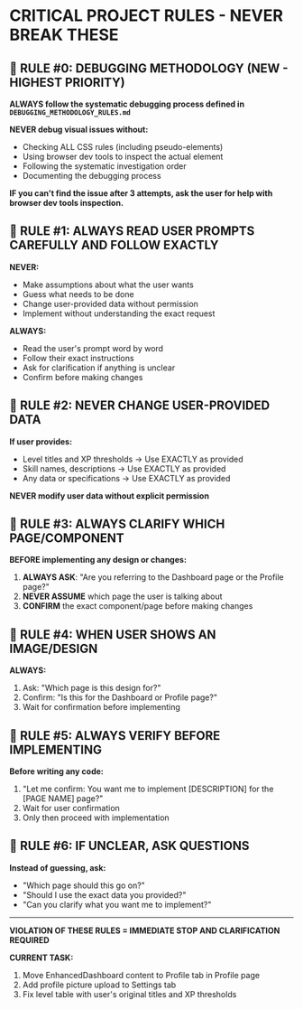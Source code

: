# CRITICAL PROJECT RULES - NEVER BREAK THESE

## 🚨 RULE #0: DEBUGGING METHODOLOGY (NEW - HIGHEST PRIORITY)

**ALWAYS follow the systematic debugging process defined in `DEBUGGING_METHODOLOGY_RULES.md`**

**NEVER debug visual issues without:**
- Checking ALL CSS rules (including pseudo-elements)
- Using browser dev tools to inspect the actual element
- Following the systematic investigation order
- Documenting the debugging process

**IF you can't find the issue after 3 attempts, ask the user for help with browser dev tools inspection.**

## 🚨 RULE #1: ALWAYS READ USER PROMPTS CAREFULLY AND FOLLOW EXACTLY

**NEVER:**
- Make assumptions about what the user wants
- Guess what needs to be done
- Change user-provided data without permission
- Implement without understanding the exact request

**ALWAYS:**
- Read the user's prompt word by word
- Follow their exact instructions
- Ask for clarification if anything is unclear
- Confirm before making changes

## 🚨 RULE #2: NEVER CHANGE USER-PROVIDED DATA

**If user provides:**
- Level titles and XP thresholds → Use EXACTLY as provided
- Skill names, descriptions → Use EXACTLY as provided
- Any data or specifications → Use EXACTLY as provided

**NEVER modify user data without explicit permission**

## 🚨 RULE #3: ALWAYS CLARIFY WHICH PAGE/COMPONENT

**BEFORE implementing any design or changes:**
1. **ALWAYS ASK**: "Are you referring to the Dashboard page or the Profile page?"
2. **NEVER ASSUME** which page the user is talking about
3. **CONFIRM** the exact component/page before making changes

## 🚨 RULE #4: WHEN USER SHOWS AN IMAGE/DESIGN

**ALWAYS:**
1. Ask: "Which page is this design for?"
2. Confirm: "Is this for the Dashboard or Profile page?"
3. Wait for confirmation before implementing

## 🚨 RULE #5: ALWAYS VERIFY BEFORE IMPLEMENTING

**Before writing any code:**
1. "Let me confirm: You want me to implement [DESCRIPTION] for the [PAGE NAME] page?"
2. Wait for user confirmation
3. Only then proceed with implementation

## 🚨 RULE #6: IF UNCLEAR, ASK QUESTIONS

**Instead of guessing, ask:**
- "Which page should this go on?"
- "Should I use the exact data you provided?"
- "Can you clarify what you want me to implement?"

---

**VIOLATION OF THESE RULES = IMMEDIATE STOP AND CLARIFICATION REQUIRED**

**CURRENT TASK:**
1. Move EnhancedDashboard content to Profile tab in Profile page
2. Add profile picture upload to Settings tab
3. Fix level table with user's original titles and XP thresholds